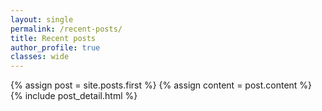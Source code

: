 ```yaml
---
layout: single
permalink: /recent-posts/
title: Recent posts
author_profile: true
classes: wide
---
```


<div class="blog-index">  
  {% assign post = site.posts.first %}
  {% assign content = post.content %}
  {% include post_detail.html %}
</div>
